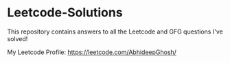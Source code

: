 # Leetcode-Solutions
This repository contains answers to all the Leetcode and GFG questions I've solved!

My Leetcode Profile: https://leetcode.com/AbhideepGhosh/
